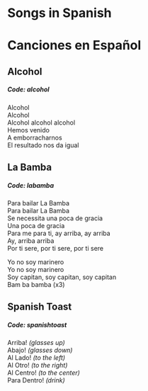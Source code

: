 # Songs in Spanish  
# Canciones en Español  
  
## Alcohol  
##### Code: alcohol  
  
Alcohol  
Alcohol  
Alcohol alcohol alcohol  
Hemos venido  
A emborracharnos  
El resultado nos da igual  
  
## La Bamba  
##### Code: labamba  
  
Para bailar La Bamba  
Para bailar La Bamba  
Se necessita una poca de gracia  
Una poca de gracia  
Para me para ti, ay arriba, ay arriba  
Ay, arriba arriba  
Por ti sere, por ti sere, por ti sere  
  
Yo no soy marinero  
Yo no soy marinero  
Soy capitan, soy capitan, soy capitan  
Bam ba bamba (x3)  
  
## Spanish Toast  
##### Code: spanishtoast  
  
Arriba! _(glasses up)_  
Abajo! _(glasses down)_  
Al Lado! _(to the left)_  
Al Otro! _(to the right)_  
Al Centro! _(to the center)_  
Para Dentro! _(drink)_  
  
